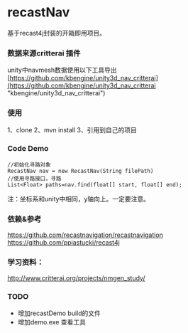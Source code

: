 
# recastNav
基于recast4j封装的开箱即用项目。


### 数据来源critterai 插件

unity中navmesh数据使用以下工具导出 [https://github.com/kbengine/unity3d_nav_critterai](https://github.com/kbengine/unity3d_nav_critterai "kbengine/unity3d_nav_critterai")


### 使用
1、clone
2、mvn install 
3、引用到自己的项目


### Code Demo

    //初始化寻路对象
    RecastNav nav = new RecastNav(String filePath)
    //使用寻路接口，寻路
    List<Float> paths=nav.find(float[] start, float[] end);
 
注：坐标系和unity中相同，y轴向上。一定要注意。

 


### 依赖&参考
https://github.com/recastnavigation/recastnavigation
https://github.com/ppiastucki/recast4j
 

### 学习资料：
http://www.critterai.org/projects/nmgen_study/


### TODO
- 增加recastDemo build的文件
- 增加demo.exe 查看工具
 
 